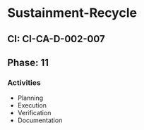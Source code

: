 # Sustainment-Recycle

## CI: CI-CA-D-002-007
## Phase: 11

### Activities
- Planning
- Execution
- Verification
- Documentation
